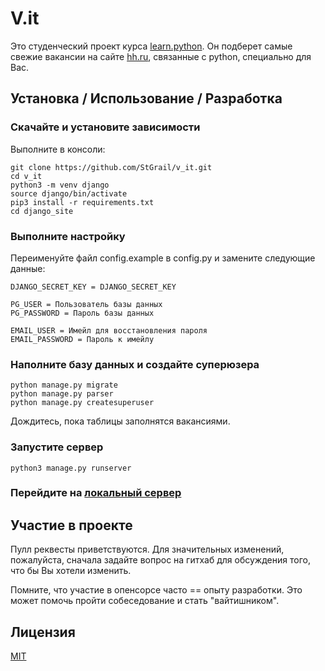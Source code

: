 # V.it

Это студенческий проект курса [learn.python](https://learn.python.ru). 
Он подберет самые свежие вакансии на сайте [hh.ru](hh.ru), связанные с python, специально для Вас.

## Установка / Использование / Разработка
### Скачайте и установите зависимости
Выполните в консоли:
```
git clone https://github.com/StGrail/v_it.git
cd v_it
python3 -m venv django
source django/bin/activate
pip3 install -r requirements.txt
cd django_site
```

### Выполните настройку
Переименуйте файл config.example в config.py и замените  следующие данные:
```
DJANGO_SECRET_KEY = DJANGO_SECRET_KEY

PG_USER = Пользователь базы данных
PG_PASSWORD = Пароль базы данных

EMAIL_USER = Имейл для восстановления пароля
EMAIL_PASSWORD = Пароль к имейлу
```
### Наполните базу данных и создайте суперюзера
```
python manage.py migrate
python manage.py parser
python manage.py createsuperuser
```
Дождитесь, пока таблицы заполнятся вакансиями.

### Запустите сервер
```
python3 manage.py runserver
```
### Перейдите на [локальный сервер](http://127.0.0.1:8000)

## Участие в проекте
Пулл реквесты приветствуются. Для значительных изменений, пожалуйста,  сначала задайте вопрос на гитхаб для обсуждения того, что бы Вы хотели изменить.

Помните, что участие в опенсорсе часто == опыту разработки. Это может помочь пройти собеседование и стать "вайтишником".

## Лицензия
[MIT](https://choosealicense.com/licenses/mit/)
